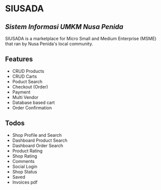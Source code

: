 # SIUSADA
## _Sistem Informasi UMKM Nusa Penida_


SIUSADA is a marketplace for Micro Small and Medium Enterprise (MSME) that ran by Nusa Penida's local community.


## Features

- CRUD Products
- CRUD Carts
- Poduct Search
- Checkout (Order)
- Payment
- Multi Vendor
- Database based cart
- Order Confirmation


## Todos

- Shop Profile and Search
- Dashboard Product Search
- Dashboard Order Search
- Product Rating
- Shop Rating
- Comments
- Social Login
- Shop Status
- Saved
- Invoices pdf




